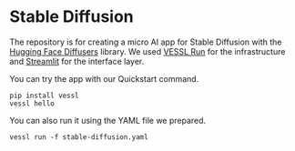 # Stable Diffusion

The repository is for creating a micro AI app for Stable Diffusion with the [Hugging Face Diffusers](https://huggingface.co/docs/diffusers/index) library.
We used [VESSL Run](https://medium.com/vessl-ai/introducing-vessl-run-a-unified-yaml-interface-for-running-any-ai-models-ca449b0d5158) for the infrastructure and [Streamlit](https://streamlit.io/) for the interface layer. 

You can try the app with our Quickstart command. 
```
pip install vessl
vessl hello
```

You can also run it using the YAML file we prepared.
```
vessl run -f stable-diffusion.yaml
```
